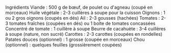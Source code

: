 Ingrédients
Viande : 500 g de bœuf, de poulet ou d'agneau (coupé en morceaux)
Huile végétale : 2-3 cuillères à soupe pour la cuisson
Oignons : 1 ou 2 gros oignons (coupés en dés)
Ail : 2-3 gousses (hachées)
Tomates : 2-3 tomates fraîches (coupées en dés) ou 1 boîte de tomates concassées
Concentré de tomate : 1 cuillère à soupe
Beurre de cacahuète : 3-4 cuillères à soupe (nature, non sucré)
Carottes : 2-3 carottes (coupées en rondelles)
Patates douces (optionnel) : 1 grosse (coupée en morceaux)
Chou (optionnel) : quelques feuilles (grossièrement coupées)